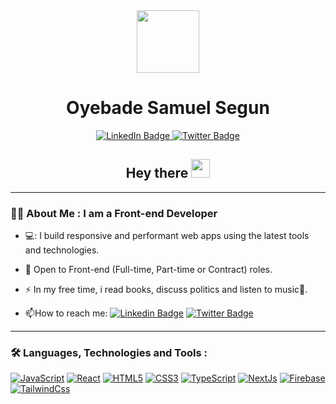 <!-- header -->
<div id="header" align="center">
  <img src="https://media.giphy.com/media/M9gbBd9nbDrOTu1Mqx/giphy.gif" width="100"/>
  
  
  <div id="badges">
    <h1>Oyebade Samuel Segun </h1>
  <a href="https://www.linkedin.com/in/samuel-oyebade">
    <img src="https://img.shields.io/badge/LinkedIn-blue?style=for-the-badge&logo=linkedin&logoColor=white" alt="LinkedIn Badge"/>
  </a>
  <a href="https://twitter.com/datsleumas">
    <img src="https://img.shields.io/badge/Twitter-blue?style=for-the-badge&logo=twitter&logoColor=white" alt="Twitter Badge"/>
  </a>
</div>
  <h2>
  Hey there
  <img src="https://media.giphy.com/media/hvRJCLFzcasrR4ia7z/giphy.gif" width="30px"/>
</h2>
</div>

---

### :man_technologist: About Me : I am a Front-end Developer

- 💻: I build responsive and performant web apps using the latest tools and technologies.

- :seedling: Open to Front-end (Full-time, Part-time or Contract) roles.

- :zap: In my free time, i read books, discuss politics and listen to music🎵.

- :mailbox:How to reach me: [![Linkedin Badge](https://img.shields.io/badge/-LinkedIn-blue?style=flat&logo=Linkedin&logoColor=white)](https://www.linkedin.com/in/samuel-oyebade) [![Twitter Badge](https://img.shields.io/badge/-Twitter-blue?style=flat&logo=twitter&logoColor=white)](https://www.twitter.com/samsegun10)

---

### :hammer_and_wrench: Languages, Technologies and Tools :
[![JavaScript](https://img.shields.io/badge/javascript-black?style=for-the-badge&logo=javascript)](https://github.com/samsegun)
[![React](https://img.shields.io/badge/react-black?style=for-the-badge&logo=react)](https://github.com/samsegun)
[![HTML5](https://img.shields.io/badge/html5-black?style=for-the-badge&logo=html5)](https://github.com/samsegun)
[![CSS3](https://img.shields.io/badge/css3-black?style=for-the-badge&logo=css3)](https://github.com/samsegun)
[![TypeScript](https://img.shields.io/badge/typescript-black?style=for-the-badge&logo=typescript)](https://github.com/samsegun)
[![NextJs](https://img.shields.io/badge/nextjs-black?style=for-the-badge&logo=nextjs)](https://github.com/samsegun)
[![Firebase](https://img.shields.io/badge/firebase-black?style=for-the-badge&logo=firebase)](https://github.com/samsegun)
[![TailwindCss](https://img.shields.io/badge/tailwindcss-black?style=for-the-badge&logo=tailwindcss)](https://github.com/samsegun)

<!-- <div>
  <img src="https://github.com/devicons/devicon/blob/master/icons/css3/css3-plain-wordmark.svg"  title="CSS3" alt="CSS" width="40" height="40"/>&nbsp;
  <img src="https://github.com/devicons/devicon/blob/master/icons/html5/html5-original.svg" title="HTML5" alt="HTML" width="40" height="40"/>&nbsp;
  <img src="https://github.com/devicons/devicon/blob/master/icons/javascript/javascript-original.svg" title="JavaScript" alt="JavaScript" width="40" height="40"/>&nbsp;
  <img src="https://github.com/devicons/devicon/blob/master/icons/react/react-original-wordmark.svg" title="React" alt="React" width="40" height="40"/>&nbsp;
  <img src="https://github.com/devicons/devicon/blob/master/icons/firebase/firebase-plain-wordmark.svg" title="Firebase" alt="Firebase" width="40" height="40"/>&nbsp;
  <img src="https://github.com/devicons/devicon/blob/master/icons/tailwindcss/tailwindcss-plain.svg" title="Tailwind" **alt="Tailwind" width="40" height="40"/>&nbsp;
  <img src="https://github.com/devicons/devicon/blob/master/icons/typescript/typescript-plain.svg" title="Typescript" **alt="Typescript" width="40" height="40"/>&nbsp;
  <img src="https://github.com/devicons/devicon/blob/master/icons/git/git-original-wordmark.svg" title="Git" **alt="Git" width="40" height="40"/>
  </div> -->
  
